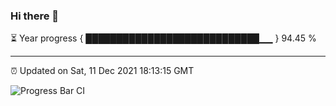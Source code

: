 ### Hi there 👋

⏳ Year progress { ████████████████████████████▁▁ } 94.45 %

---

⏰ Updated on Sat, 11 Dec 2021 18:13:15 GMT

![Progress Bar CI](https://github.com/liununu/liununu/workflows/Progress%20Bar%20CI/badge.svg)
